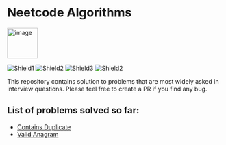 # Neetcode Algorithms

<img width="71" alt="image" src="https://user-images.githubusercontent.com/26007909/219939882-3b273cee-d55c-4b07-92ab-f9b7c7f81894.png">

![Shield1](https://img.shields.io/badge/Language-JAVA-brightgreen) ![Shield2](https://img.shields.io/badge/Java%20Version-11-blue) ![Shield3](https://img.shields.io/badge/Language-Kotlin-brightgreen) ![Shield2](https://img.shields.io/badge/Kotlin%20Version-1.8.10-blue)


This repository contains solution to problems that are most widely asked in interview questions. 
Please feel free to create a PR if you find any bug.

## List of problems solved so far:

- [Contains Duplicate](https://leetcode.com/problems/contains-duplicate/)
- [Valid Anagram](https://leetcode.com/problems/valid-anagram/)

